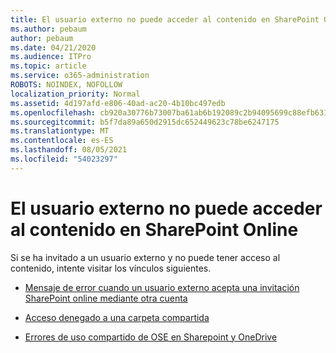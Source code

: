```yaml
---
title: El usuario externo no puede acceder al contenido en SharePoint Online
ms.author: pebaum
author: pebaum
ms.date: 04/21/2020
ms.audience: ITPro
ms.topic: article
ms.service: o365-administration
ROBOTS: NOINDEX, NOFOLLOW
localization_priority: Normal
ms.assetid: 4d197afd-e806-40ad-ac20-4b10bc497edb
ms.openlocfilehash: cb920a30776b73007ba61ab6b192089c2b94095699c88efb6316781ff00ed016
ms.sourcegitcommit: b5f7da89a650d2915dc652449623c78be6247175
ms.translationtype: MT
ms.contentlocale: es-ES
ms.lasthandoff: 08/05/2021
ms.locfileid: "54023297"
---
```

# <a name="external-user-is-unable-to-access-content-in-sharepoint-online"></a>El usuario externo no puede acceder al contenido en SharePoint Online

Si se ha invitado a un usuario externo y no puede tener acceso al contenido, intente visitar los vínculos siguientes.

- [Mensaje de error cuando un usuario externo acepta una invitación SharePoint online mediante otra cuenta](https://docs.microsoft.com/sharepoint/support/sharing-and-permissions/error-when-external-user-accepts-an-invitation-by-using-another-account)

- [Acceso denegado a una carpeta compartida](https://docs.microsoft.com/sharepoint/support/sharing-and-permissions/cannot-access-shared-folder)

- [Errores de uso compartido de OSE en Sharepoint y OneDrive](https://docs.microsoft.com/sharepoint/sharepoint-onedrive-error-message)

